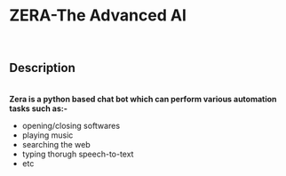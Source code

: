 <h1>ZERA-The Advanced AI</h1>
<br>
<h2>Description</h2>
<br>
<b>Zera is a python based chat bot which can perform various automation tasks such as:- </b>
<ul>
  <li>opening/closing softwares</li>
  <li>playing music</li>
  <li>searching the web</li>
  <li>typing thorugh speech-to-text</li>
  <li>etc</li>
</ul>
